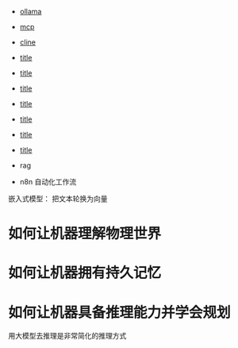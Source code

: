 - [ollama](/ai/ollama.md)
- [mcp](/ai/mcp/index.md)
- [cline](/ai/cline.md)
- [title](/ai/title.md)
- [title](/ai/title.md)
- [title](/ai/title.md)
- [title](/ai/title.md)
- [title](/ai/title.md)
- [title](/ai/title.md)
- [title](/ai/title.md)

- rag
- n8n 自动化工作流

嵌入式模型：
把文本轮换为向量

# 如何让机器理解物理世界

# 如何让机器拥有持久记忆

# 如何让机器具备推理能力并学会规划

用大模型去推理是非常简化的推理方式
